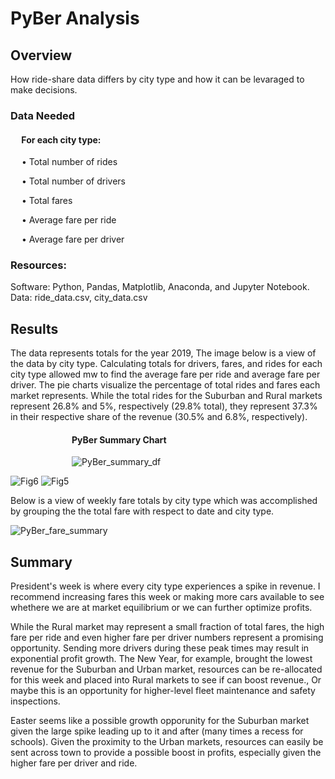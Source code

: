 # PyBer Analysis

## Overview

How ride-share data differs by city type and how it can be levaraged to make decisions.

### Data Needed
#### &emsp; For each city type:

&emsp; • Total number of rides 

&emsp; • Total number of drivers

&emsp; • Total fares  

&emsp; • Average fare per ride 

&emsp; • Average fare per driver 


### Resources:

Software: Python, Pandas, Matplotlib, Anaconda, and Jupyter Notebook.
Data: ride_data.csv, city_data.csv


## Results

The data represents totals for the year 2019, The image below is a view of the data by city type.  Calculating totals for drivers, fares, and rides for each city type allowed mw to find the average fare per ride and average fare per driver.  The pie charts visualize the percentage of total rides and fares each market represents.  While the total rides for the Suburban and Rural markets represent 26.8% and 5%, respectively (29.8% total), they represent 37.3% in their respective share of the revenue (30.5% and 6.8%, respectively).



#### &emsp;&emsp;&emsp;&emsp;&emsp;&emsp;&emsp;PyBer Summary Chart

&emsp;&emsp;&emsp;&emsp;&emsp;&emsp;&emsp;![PyBer_summary_df](https://user-images.githubusercontent.com/108758105/186734046-971f2788-9b68-4c35-9b34-67eb7474ede1.png)


![Fig6](https://user-images.githubusercontent.com/108758105/186740597-55414a7b-5767-48d2-999f-03b039b14327.png)
![Fig5](https://user-images.githubusercontent.com/108758105/186741336-01a886a4-8498-4201-9a61-a3265822d3f7.png)





Below is a view of weekly fare totals by city type which was accomplished by grouping the the total fare with respect to date and city type.

![PyBer_fare_summary](https://user-images.githubusercontent.com/108758105/186734074-4c34ec46-4891-4597-9c50-fd6e5ff40322.png)



## Summary

President's week is where every city type experiences a spike in revenue.  I recommend increasing fares this week or making more cars available to see whethere we are at market equilibrium or we can further optimize profits.  

While the Rural market may represent a small fraction of total fares, the high fare per ride and even higher fare per driver numbers represent a promising opportunity.  Sending more drivers during these peak times may result in exponential profit growth.  The New Year, for example, brought the lowest revenue for the Suburban and Urban market, resources can be re-allocated for this week and placed into Rural markets to see if can boost revenue., Or maybe this is an opportunity for higher-level fleet maintenance and safety inspections.

Easter seems like a possible growth opporunity for the Suburban market given the large spike leading up to it and after (many times a recess for schools). Given the proximity to the Urban markets, resources can easily be sent across town to provide a possible boost in profits, especially given the higher fare per driver and ride.
